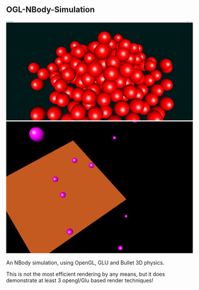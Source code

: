 ## OGL-NBody-Simulation
![1](https://github.com/stevenaci/OGL-NBody-Simulation/blob/master/Game/screenshots/2.png)
![2](https://github.com/stevenaci/OGL-NBody-Simulation/blob/master/Game/screenshots/1.png)

An NBody simulation, using OpenGL, GLU and Bullet 3D physics.

This is not the most efficient rendering by any means,
but it does demonstrate at least 3 opengl/Glu based render techniques!
